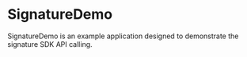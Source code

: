 # SignatureDemo

SignatureDemo is an example application designed to demonstrate the signature SDK API calling.

